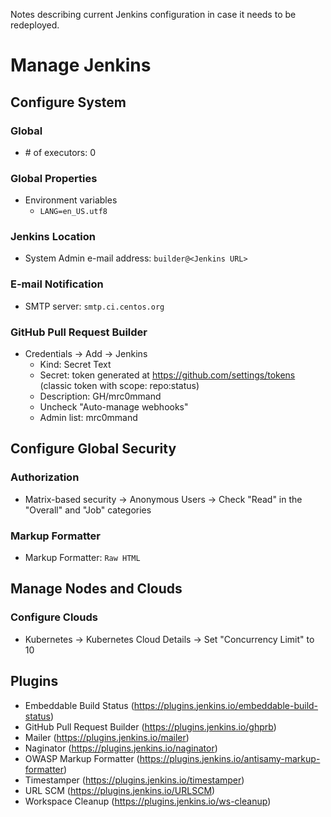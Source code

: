 Notes describing current Jenkins configuration in case it needs to be redeployed.

# Manage Jenkins
## Configure System
### Global
 - \# of executors: 0

### Global Properties
 - Environment variables
    - `LANG=en_US.utf8`

### Jenkins Location
 - System Admin e-mail address: `builder@<Jenkins URL>`

### E-mail Notification
 - SMTP server: `smtp.ci.centos.org`

### GitHub Pull Request Builder
 - Credentials -> Add -> Jenkins
    - Kind: Secret Text
    - Secret: token generated at https://github.com/settings/tokens (classic token with scope: repo:status)
    - Description: GH/mrc0mmand
    - Uncheck "Auto-manage webhooks"
    - Admin list: mrc0mmand

## Configure Global Security
### Authorization
 - Matrix-based security -> Anonymous Users -> Check "Read" in the "Overall" and "Job" categories

### Markup Formatter
 - Markup Formatter: `Raw HTML`

## Manage Nodes and Clouds
### Configure Clouds
 - Kubernetes -> Kubernetes Cloud Details -> Set "Concurrency Limit" to 10

## Plugins
 - Embeddable Build Status (https://plugins.jenkins.io/embeddable-build-status)
 - GitHub Pull Request Builder (https://plugins.jenkins.io/ghprb)
 - Mailer (https://plugins.jenkins.io/mailer)
 - Naginator (https://plugins.jenkins.io/naginator)
 - OWASP Markup Formatter (https://plugins.jenkins.io/antisamy-markup-formatter)
 - Timestamper (https://plugins.jenkins.io/timestamper)
 - URL SCM (https://plugins.jenkins.io/URLSCM)
 - Workspace Cleanup (https://plugins.jenkins.io/ws-cleanup)
